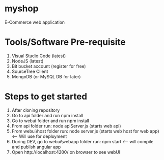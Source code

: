 # myshop
E-Commerce web application

# Tools/Software Pre-requisite
1. Visual Studio Code (latest)
2. NodeJS (latest)
3. Bit bucket account (register for free)
4. SourceTree Client
5. MongoDB (or MySQL DB for later)

# Steps to get started
1. After cloning repository
2. Go to api folder and run npm install
3. Go to webui folder and run npm install
4. From api folder run: node apiServer.js (starts web api)
5. From webui\host folder run: node server.js (starts web host for web app) <-- Will use for deployment
6. During DEV, go to webui\webapp folder run: npm start <-- will compile and publish angular app
7. Open http://localhost:4200/ on browser to see webUI
